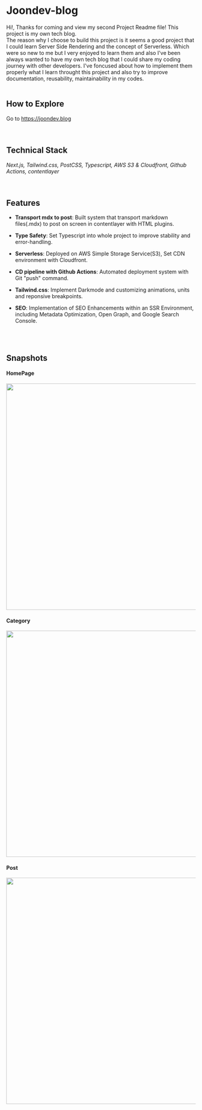# Joondev-blog

Hi!, Thanks for coming and view my second Project Readme file! This project is my own tech blog.<br>
The reason why I choose to build this project is it seems a good project that I could learn Server Side Rendering and the concept of Serverless.
Which were so new to me but I very enjoyed to learn them and also I've been always wanted to have my own tech blog that I could share my coding journey with other developers.
I've foncused about how to implement them properly what I learn throught this project and also try to improve documentation, reusability, maintainability in my codes.
<br>
<br>

## How to Explore

Go to <a href='https://joondev.blog'>https://joondev.blog</a>
<br>
<br>
<br>

## Technical Stack

_Next.js, Tailwind.css, PostCSS, Typescript, AWS S3 & Cloudfront, Github Actions, contentlayer_
<br>
<br>
<br>

## Features

- **Transport mdx to post**: Built system that transport markdown files(.mdx) to post on screen in contentlayer with HTML plugins.
- **Type Safety**: Set Typescript into whole project to improve stability and error-handling.

- **Serverless**: Deployed on AWS Simple Storage Service(S3), Set CDN environment with Cloudfront.

- **CD pipeline with Github Actions**: Automated deployment system with Git "push" command.
- **Tailwind.css**: Implement Darkmode and customizing animations, units and reponsive breakpoints.
- **SEO**: Implementation of SEO Enhancements within an SSR Environment, including Metadata Optimization, Open Graph, and Google Search Console.

<br>
<br>

## Snapshots

#### HomePage

<img src="https://github.com/clasod2736/DevBlog/assets/109887795/09a1831f-6b31-4367-a708-a72031f5ccac" width="700" height="600">

#### Category

<img src="https://github.com/clasod2736/DevBlog/assets/109887795/c80bfd79-f18c-4454-862c-c83876ad4ed8" width="700" height="600">

#### Post

<img src="https://github.com/clasod2736/DevBlog/assets/109887795/c0d95406-19a1-41ff-8c69-085d7f6ffacd" width="700" height="600">
